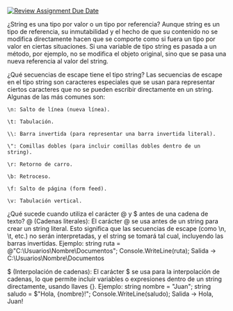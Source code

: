[![Review Assignment Due Date](https://classroom.github.com/assets/deadline-readme-button-22041afd0340ce965d47ae6ef1cefeee28c7c493a6346c4f15d667ab976d596c.svg)](https://classroom.github.com/a/24pP-Pw_)


¿String es una tipo por valor o un tipo por referencia?
Aunque string es un tipo de referencia, su inmutabilidad y el hecho de que su contenido no se modifica directamente hacen que se comporte como si fuera un tipo por valor en ciertas situaciones. Si una variable de tipo string es pasada a un método, por ejemplo, no se modifica el objeto original, sino que se pasa una nueva referencia al valor del string.


¿Qué secuencias de escape tiene el tipo string?
Las secuencias de escape en el tipo string son caracteres especiales que se usan para representar ciertos caracteres que no se pueden escribir directamente en un string. Algunas de las más comunes son:

    \n: Salto de línea (nueva línea).

    \t: Tabulación.

    \\: Barra invertida (para representar una barra invertida literal).

    \": Comillas dobles (para incluir comillas dobles dentro de un string).

    \r: Retorno de carro.

    \b: Retroceso.

    \f: Salto de página (form feed).

    \v: Tabulación vertical.


¿Qué sucede cuando utiliza el carácter @ y $ antes de una cadena de texto?
@ (Cadenas literales):
El carácter @ se usa antes de un string para crear un string literal. Esto significa que las secuencias de escape (como \n, \t, etc.) no serán interpretadas, y el string se tomará tal cual, incluyendo las barras invertidas. 
Ejemplo:
string ruta = @"C:\Usuarios\Nombre\Documentos";
Console.WriteLine(ruta);
Salida -> C:\Usuarios\Nombre\Documentos


$ (Interpolación de cadenas):
El carácter $ se usa para la interpolación de cadenas, lo que permite incluir variables o expresiones dentro de un string directamente, usando llaves {}.
Ejemplo:
string nombre = "Juan";
string saludo = $"Hola, {nombre}!";
Console.WriteLine(saludo);
Salida -> Hola, Juan!
